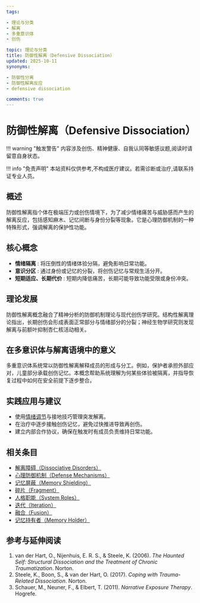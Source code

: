 ```yaml
---
tags:

- 理论与分类
- 解离
- 多重意识体
- 创伤

topic: 理论与分类
title: 防御性解离（Defensive Dissociation）
updated: 2025-10-11
synonyms:

- 防御性分离
- 防御性解离反应
- defensive dissociation

comments: true
---
```


# 防御性解离（Defensive Dissociation）

!!! warning "触发警告"
    内容涉及创伤、精神健康、自我认同等敏感议题,阅读时请留意自身状态。

!!! info "免责声明"
    本站资料仅供参考,不构成医疗建议。若需诊断或治疗,请联系持证专业人员。

## 概述

防御性解离指个体在极端压力或创伤情境下，为了减少情绪痛苦与威胁感而产生的解离反应，包括感知麻木、记忆间断与身份分裂等现象。它是心理防御机制的一种特殊形式，强调解离的保护性功能。

## 核心概念

- **情绪隔离** : 将压倒性的情绪体验分隔，避免影响日常功能。
- **意识分区** : 通过身份或记忆的分裂，将创伤记忆与常规生活分开。
- **短期适应、长期代价** : 短期内降低痛苦，长期可能导致功能受限或身份冲突。

## 理论发展

防御性解离概念融合了精神分析的防御机制理论与现代创伤学研究。结构性解离理论指出，长期创伤会形成表面正常部分与情绪部分的分裂；神经生物学研究则发现解离与前额叶抑制杏仁核活动相关。

## 在多意识体与解离语境中的意义

多重意识体系统常以防御性解离解释成员的形成与分工。例如，保护者承担外部应对，儿童部分承载创伤记忆。本概念帮助系统理解为何某些体验被隔离，并指导恢复过程中如何在安全前提下逐步整合。

## 实践应用与建议

- 使用[情绪调节](Emotion-Regulation.md)与接地技巧管理突发解离。
- 在治疗中逐步接触创伤记忆，避免过快推进导致再创伤。
- 建立内部合作协议，确保在触发时有成员负责维持日常功能。

## 相关条目

- [解离障碍（Dissociative Disorders）](Dissociative-Disorders.md)
- [心理防御机制（Defense Mechanisms）](Defense-Mechanisms.md)
- [记忆屏蔽（Memory Shielding）](Memory-Shielding.md)
- [碎片（Fragment）](Fragment.md)
- [人格职能（System Roles）](System-Roles.md)
- [迭代（Iteration）](Iteration.md)
- [融合（Fusion）](Fusion.md)
- [记忆持有者（Memory Holder）](Memory-Holder.md)

## 参考与延伸阅读

1. van der Hart, O., Nijenhuis, E. R. S., & Steele, K. (2006). *The Haunted Self: Structural Dissociation and the Treatment of Chronic Traumatization*. Norton.
2. Steele, K., Boon, S., & van der Hart, O. (2017). *Coping with Trauma-Related Dissociation*. Norton.
3. Schauer, M., Neuner, F., & Elbert, T. (2011). *Narrative Exposure Therapy*. Hogrefe.
